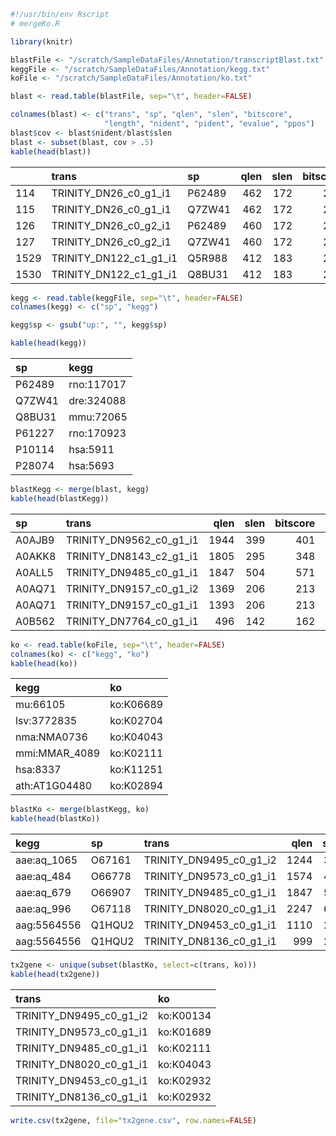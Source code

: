 ``` r
#!/usr/bin/env Rscript
# mergeKo.R

library(knitr)

blastFile <- "/scratch/SampleDataFiles/Annotation/transcriptBlast.txt"
keggFile <- "/scratch/SampleDataFiles/Annotation/kegg.txt"
koFile <- "/scratch/SampleDataFiles/Annotation/ko.txt"

blast <- read.table(blastFile, sep="\t", header=FALSE)

colnames(blast) <- c("trans", "sp", "qlen", "slen", "bitscore", 
                     "length", "nident", "pident", "evalue", "ppos")
blast$cov <- blast$nident/blast$slen
blast <- subset(blast, cov > .5)
kable(head(blast))
```

|      | trans                      | sp     | qlen | slen | bitscore | length | nident | pident | evalue |  ppos |       cov |
| :--- | :------------------------- | :----- | ---: | ---: | -------: | -----: | -----: | -----: | -----: | ----: | --------: |
| 114  | TRINITY\_DN26\_c0\_g1\_i1  | P62489 |  462 |  172 |      261 |    135 |    121 |  89.63 |      0 | 97.04 | 0.7034884 |
| 115  | TRINITY\_DN26\_c0\_g1\_i1  | Q7ZW41 |  462 |  172 |      259 |    135 |    120 |  88.89 |      0 | 97.04 | 0.6976744 |
| 126  | TRINITY\_DN26\_c0\_g2\_i1  | P62489 |  460 |  172 |      261 |    135 |    121 |  89.63 |      0 | 97.04 | 0.7034884 |
| 127  | TRINITY\_DN26\_c0\_g2\_i1  | Q7ZW41 |  460 |  172 |      259 |    135 |    120 |  88.89 |      0 | 97.04 | 0.6976744 |
| 1529 | TRINITY\_DN122\_c1\_g1\_i1 | Q5R988 |  412 |  183 |      223 |    135 |    102 |  75.56 |      0 | 91.11 | 0.5573770 |
| 1530 | TRINITY\_DN122\_c1\_g1\_i1 | Q8BU31 |  412 |  183 |      219 |    135 |    101 |  74.81 |      0 | 88.89 | 0.5519126 |

``` r
kegg <- read.table(keggFile, sep="\t", header=FALSE)
colnames(kegg) <- c("sp", "kegg")

kegg$sp <- gsub("up:", "", kegg$sp)

kable(head(kegg))
```

| sp     | kegg       |
| :----- | :--------- |
| P62489 | rno:117017 |
| Q7ZW41 | dre:324088 |
| Q8BU31 | mmu:72065  |
| P61227 | rno:170923 |
| P10114 | hsa:5911   |
| P28074 | hsa:5693   |

``` r
blastKegg <- merge(blast, kegg)
kable(head(blastKegg))
```

| sp     | trans                       | qlen | slen | bitscore | length | nident | pident | evalue |  ppos |       cov | kegg                  |
| :----- | :-------------------------- | ---: | ---: | -------: | -----: | -----: | -----: | -----: | ----: | --------: | :-------------------- |
| A0AJB9 | TRINITY\_DN9562\_c0\_g1\_i1 | 1944 |  399 |      401 |    376 |    208 |  55.32 |      0 | 73.94 | 0.5213033 | lwe:lwe1683           |
| A0AKK8 | TRINITY\_DN8143\_c2\_g1\_i1 | 1805 |  295 |      348 |    278 |    165 |  59.35 |      0 | 77.70 | 0.5593220 | lwe:lwe2122           |
| A0ALL5 | TRINITY\_DN9485\_c0\_g1\_i1 | 1847 |  504 |      571 |    502 |    286 |  56.97 |      0 | 73.90 | 0.5674603 | lwe:lwe2479           |
| A0AQ71 | TRINITY\_DN9157\_c0\_g1\_i2 | 1369 |  206 |      213 |    202 |    104 |  51.49 |      0 | 70.79 | 0.5048544 | dsi:Dsimw501\_GD21160 |
| A0AQ71 | TRINITY\_DN9157\_c0\_g1\_i1 | 1393 |  206 |      213 |    202 |    104 |  51.49 |      0 | 70.79 | 0.5048544 | dsi:Dsimw501\_GD21160 |
| A0B562 | TRINITY\_DN7764\_c0\_g1\_i1 |  496 |  142 |      162 |    139 |     79 |  56.83 |      0 | 73.38 | 0.5563380 | mtp:Mthe\_0033        |

``` r
ko <- read.table(koFile, sep="\t", header=FALSE)
colnames(ko) <- c("kegg", "ko")
kable(head(ko))
```

| kegg           | ko        |
| :------------- | :-------- |
| mu:66105       | ko:K06689 |
| lsv:3772835    | ko:K02704 |
| nma:NMA0736    | ko:K04043 |
| mmi:MMAR\_4089 | ko:K02111 |
| hsa:8337       | ko:K11251 |
| ath:AT1G04480  | ko:K02894 |

``` r
blastKo <- merge(blastKegg, ko)
kable(head(blastKo))
```

| kegg         | sp     | trans                       | qlen | slen | bitscore | length | nident | pident | evalue |  ppos |       cov | ko        |
| :----------- | :----- | :-------------------------- | ---: | ---: | -------: | -----: | -----: | -----: | -----: | ----: | --------: | :-------- |
| aae:aq\_1065 | O67161 | TRINITY\_DN9495\_c0\_g1\_i2 | 1244 |  342 |      316 |    342 |    172 |  50.29 |      0 | 70.76 | 0.5029240 | ko:K00134 |
| aae:aq\_484  | O66778 | TRINITY\_DN9573\_c0\_g1\_i1 | 1574 |  426 |      425 |    434 |    216 |  49.77 |      0 | 69.35 | 0.5070423 | ko:K01689 |
| aae:aq\_679  | O66907 | TRINITY\_DN9485\_c0\_g1\_i1 | 1847 |  503 |      612 |    502 |    296 |  58.96 |      0 | 77.09 | 0.5884692 | ko:K02111 |
| aae:aq\_996  | O67118 | TRINITY\_DN8020\_c0\_g1\_i1 | 2247 |  632 |      633 |    605 |    329 |  54.38 |      0 | 74.55 | 0.5205696 | ko:K04043 |
| aag:5564556  | Q1HQU2 | TRINITY\_DN9453\_c0\_g1\_i1 | 1110 |  297 |      393 |    272 |    197 |  72.43 |      0 | 86.03 | 0.6632997 | ko:K02932 |
| aag:5564556  | Q1HQU2 | TRINITY\_DN8136\_c0\_g1\_i1 |  999 |  297 |      386 |    294 |    209 |  71.09 |      0 | 82.99 | 0.7037037 | ko:K02932 |

``` r
tx2gene <- unique(subset(blastKo, select=c(trans, ko)))
kable(head(tx2gene))
```

| trans                       | ko        |
| :-------------------------- | :-------- |
| TRINITY\_DN9495\_c0\_g1\_i2 | ko:K00134 |
| TRINITY\_DN9573\_c0\_g1\_i1 | ko:K01689 |
| TRINITY\_DN9485\_c0\_g1\_i1 | ko:K02111 |
| TRINITY\_DN8020\_c0\_g1\_i1 | ko:K04043 |
| TRINITY\_DN9453\_c0\_g1\_i1 | ko:K02932 |
| TRINITY\_DN8136\_c0\_g1\_i1 | ko:K02932 |

``` r
write.csv(tx2gene, file="tx2gene.csv", row.names=FALSE)
```
